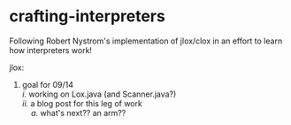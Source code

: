 # crafting-interpreters
Following Robert Nystrom's implementation of jlox/clox in an effort to learn how interpreters work!

jlox:
1. goal for 09/14\
    *i.* working on Lox.java (and Scanner.java?)\
    *ii.* a blog post for this leg of work\
        &nbsp;&nbsp;&nbsp;&nbsp;*a.* what's next?? an arm??